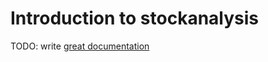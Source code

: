 # Introduction to stockanalysis

TODO: write [great documentation](http://jacobian.org/writing/what-to-write/)
